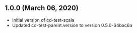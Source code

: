 ## 1.0.0 (March 06, 2020)

* Initial version of cd-test-scala
* Updated cd-test-parent.version to version 0.5.0-64bac6a

